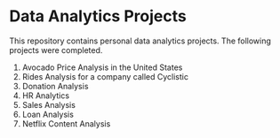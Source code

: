# Data Analytics Projects

This repository contains personal data analytics projects. The following projects were completed.
1. Avocado Price Analysis in the United States
2. Rides Analysis for a company called Cyclistic
3. Donation Analysis
4. HR Analytics
5. Sales Analysis
6. Loan Analysis
7. Netflix Content Analysis
